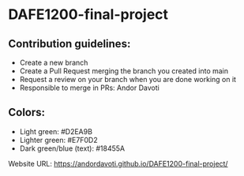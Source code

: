 # DAFE1200-final-project

## Contribution guidelines:

- Create a new branch
- Create a Pull Request merging the branch you created into main
- Request a review on your branch when you are done working on it
- Responsible to merge in PRs: Andor Davoti

## Colors:

- Light green: #D2EA9B
- Lighter green: #E7F0D2
- Dark green/blue (text): #18455A

Website URL: https://andordavoti.github.io/DAFE1200-final-project/
